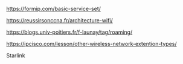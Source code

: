 https://formip.com/basic-service-set/


https://reussirsonccna.fr/architecture-wifi/

https://blogs.univ-poitiers.fr/f-launay/tag/roaming/


https://ipcisco.com/lesson/other-wireless-network-extention-types/


Starlink 

